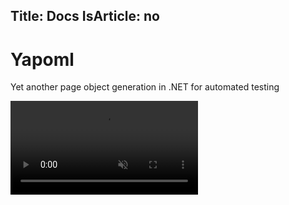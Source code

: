 Title: Docs
IsArticle: no
---

<div class="px-4 py-5 my-5 text-center">
    <h1 class="display-5 fw-bold">Yapoml</h1>
    <div class="col-lg-6 mx-auto">
        <p class="lead mb-4">Yet another page object generation in .NET for automated testing</p>
    </div>
</div>

<div class="row py-3 justify-content-center">
    <video controls autoplay muted>
        <source src="img/Promo.mp4" type="video/mp4" />
    </video>
</div>
